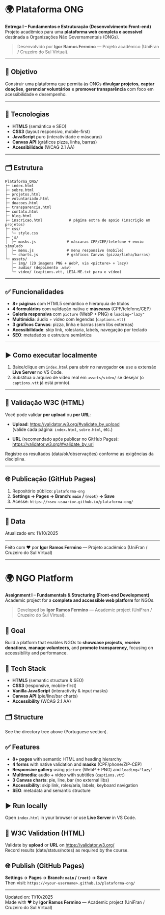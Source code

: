 # 🌍 Plataforma ONG

**Entrega I – Fundamentos e Estruturação (Desenvolvimento Front-end)**  
Projeto acadêmico para uma **plataforma web completa e acessível** destinada a Organizações Não Governamentais (ONGs).

> Desenvolvido por **Igor Ramos Fermino** — Projeto acadêmico (UniFran / Cruzeiro do Sul Virtual).

---

## 🎯 Objetivo
Construir uma plataforma que permita às ONGs **divulgar projetos**, **captar doações**, **gerenciar voluntários** e **promover transparência** com foco em acessibilidade e desempenho.

---

## 🧩 Tecnologias
- **HTML5** (semântica e SEO)
- **CSS3** (layout responsivo, mobile-first)
- **JavaScript** puro (interatividade e máscaras)
- **Canvas API** (gráficos pizza, linha, barras)
- **Acessibilidade** (WCAG 2.1 AA)

---

## 🗂️ Estrutura
```
Plataforma_ONG/
├─ index.html
├─ sobre.html
├─ projetos.html
├─ voluntariado.html
├─ doacoes.html
├─ transparencia.html
├─ contato.html
├─ blog.html
├─ inscricao.html            # página extra de apoio (inscrição em projetos)
├─ css/
│  └─ style.css
├─ js/
│  ├─ masks.js              # máscaras CPF/CEP/telefone + envio simulado
│  ├─ menu.js               # menu responsivo (mobile)
│  └─ charts.js             # gráficos Canvas (pizza/linha/barras)
└─ assets/
   ├─ img/ (20 imagens PNG + WebP, via <picture> + lazy)
   ├─ audio/ (depoimento .wav)
   └─ video/ (captions.vtt, LEIA-ME.txt para o vídeo)
```

---

## ✅ Funcionalidades
- **8+ páginas** com HTML5 semântico e hierarquia de títulos
- **4 formulários** com validação nativa e **máscaras** (CPF/telefone/CEP)
- **Galeria responsiva** com `picture` (WebP + PNG) e `loading="lazy"`
- **Multimídia**: áudio + vídeo com legendas (`captions.vtt`)
- **3 gráficos Canvas**: pizza, linha e barras (sem libs externas)
- **Acessibilidade**: skip link, roles/aria, labels, navegação por teclado
- **SEO**: metadados e estrutura semântica

---

## ▶️ Como executar localmente
1. Baixe/clique em `index.html` para abrir no navegador **ou** use a extensão **Live Server** no VS Code.
2. Substitua o arquivo de vídeo real em `assets/video/` se desejar (o `captions.vtt` já está pronto).

---

## 🧪 Validação W3C (HTML)
Você pode validar **por upload** ou **por URL**:

- **Upload**: https://validator.w3.org/#validate_by_upload  
  (valide cada página: `index.html`, `sobre.html`, etc.)

- **URL** (recomendado após publicar no GitHub Pages):  
  https://validator.w3.org/#validate_by_uri

Registre os resultados (data/ok/observações) conforme as exigências da disciplina.

---

## 🌐 Publicação (GitHub Pages)
1. Repositório público: `plataforma-ong`  
2. **Settings → Pages → Branch: `main` / `(root)` → Save**  
3. Acesse: `https://<seu-usuario>.github.io/plataforma-ong/`

---

## 📅 Data
Atualizado em: 11/10/2025

---

Feito com ❤️ por **Igor Ramos Fermino** — Projeto acadêmico (UniFran / Cruzeiro do Sul Virtual)

---

# 🌍 NGO Platform

**Assignment I – Fundamentals & Structuring (Front-end Development)**  
Academic project for a **complete and accessible web platform** for NGOs.

> Developed by **Igor Ramos Fermino** — Academic project (UniFran / Cruzeiro do Sul Virtual).

## 🎯 Goal
Build a platform that enables NGOs to **showcase projects**, **receive donations**, **manage volunteers**, and **promote transparency**, focusing on accessibility and performance.

## 🧩 Tech Stack
- **HTML5** (semantic structure & SEO)
- **CSS3** (responsive, mobile-first)
- **Vanilla JavaScript** (interactivity & input masks)
- **Canvas API** (pie/line/bar charts)
- **Accessibility** (WCAG 2.1 AA)

## 🗂️ Structure
See the directory tree above (Portuguese section).

## ✅ Features
- **8+ pages** with semantic HTML and heading hierarchy
- **4 forms** with native validation and **masks** (CPF/phone/ZIP-CEP)
- **Responsive gallery** using `picture` (WebP + PNG) and `loading="lazy"`
- **Multimedia**: audio + video with subtitles (`captions.vtt`)
- **3 Canvas charts**: pie, line, bar (no external libs)
- **Accessibility**: skip link, roles/aria, labels, keyboard navigation
- **SEO**: metadata and semantic structure

## ▶️ Run locally
Open `index.html` in your browser or use **Live Server** in VS Code.

## 🧪 W3C Validation (HTML)
Validate by **upload** or **URL** on https://validator.w3.org/  
Record results (date/status/notes) as required by the course.

## 🌐 Publish (GitHub Pages)
**Settings → Pages → Branch: `main` / `(root)` → Save**  
Then visit: `https://<your-username>.github.io/plataforma-ong/`

---

Updated on: 11/10/2025  
Made with ❤️ by **Igor Ramos Fermino** — Academic project (UniFran / Cruzeiro do Sul Virtual)
